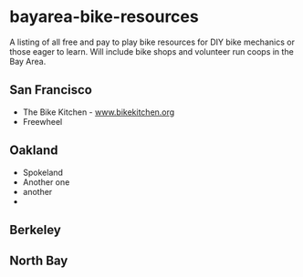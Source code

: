 bayarea-bike-resources
======================

A listing of all free and pay to play bike resources for DIY bike mechanics or those eager to learn. Will include bike shops and volunteer run coops in the Bay Area.

San Francisco
-------------
* The Bike Kitchen - www.bikekitchen.org
* Freewheel

Oakland
-------
* Spokeland
* Another one
* another
* 


Berkeley
--------


North Bay
---------

